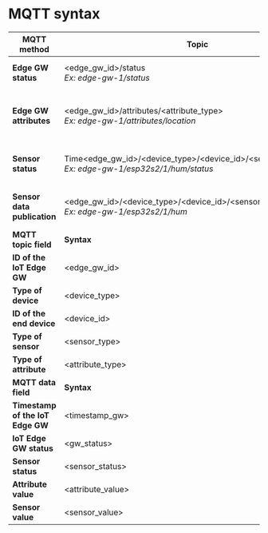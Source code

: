 # MQTT syntax

| **MQTT method**                  | **Topic**                                                                                                | **Data**                                                                                                                        |
|----------------------------------|----------------------------------------------------------------------------------------------------------|---------------------------------------------------------------------------------------------------------------------------------|
| **Edge GW status**               | <edge_gw_id>/status <br>_Ex: edge-gw-1/status_                                                           | <timestamp_gw>,<gw_status> <br>_Ex: 2024-01-24T13:35:00.051+01:00,online_                                                       |
| **Edge GW attributes**           | <edge_gw_id>/attributes/<attribute_type> <br>_Ex: edge-gw-1/attributes/location_                         | {"attribute1": <attribute1_value>, "attribute2": <attribute2_value>} <br>_Ex: {"latitude": 41.3568635, "longitude": 2.1015533}_ |
| **Sensor status**                | Time<edge_gw_id>/<device_type>/<device_id>/<sensor_type>/status <br>_Ex: edge-gw-1/esp32s2/1/hum/status_ | <timestamp_gw>,<sensor_status> <br>_Ex: 2024-01-22T18:15:40.067+01:00,offline_                                                  |
| **Sensor data publication**      | <edge_gw_id>/<device_type>/<device_id>/<sensor_type><br>_Ex: edge-gw-1/esp32s2/1/hum_                    | <timestamp_gw>,<sensor_value><br>_Ex: 2024-01-22T18:13:30.594+01:00,45.9_                                                       |
| **MQTT topic field**             | **Syntax**                                                                                               | **Possible values**                                                                                                             |
| **ID of the IoT Edge GW**        | <edge_gw_id>                                                                                             | _(string)_                                                                                                                      |
| **Type of device**               | <device_type>                                                                                            | esp32s2                                                                                                                         |
| **ID of the end device**         | <device_id>                                                                                              | _(string)_                                                                                                                      |
| **Type of sensor**               | <sensor_type>                                                                                            | hum, temp-ext                                                                                                                   |
| **Type of attribute**            | <attribute_type>                                                                                         | latitude, longitude                                                                                                             |
| **MQTT data field**              | **Syntax**                                                                                               | **Possible values**                                                                                                             |
| **Timestamp of the IoT Edge GW** | <timestamp_gw>                                                                                           | _(Timestamp codified by ISO 8601)_                                                                                              |
| **IoT Edge GW status**           | <gw_status>                                                                                              | online, offline                                                                                                                 |
| **Sensor status**                | <sensor_status>                                                                                          | online, offline                                                                                                                 |
| **Attribute value**              | <attribute_value>                                                                                        | _(To define by the application)_                                                                                                |
| **Sensor value**                 | <sensor_value>                                                                                           | _(To define by the application)_                                                                                                |